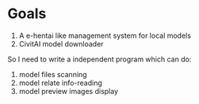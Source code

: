 # Goals

1. A e-hentai like management system for local models
2. CivitAI model downloader

So I need to write a independent program which can do:
1. model files scanning
2. model relate info-reading
3. model preview images display
